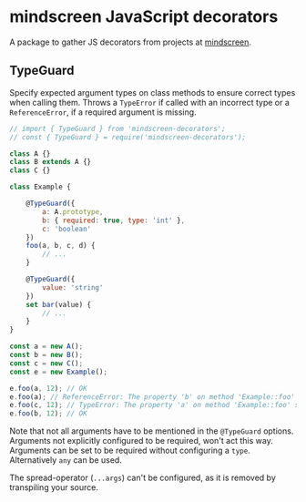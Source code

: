 # mindscreen JavaScript decorators
A package to gather JS decorators from projects at [mindscreen](https://mindscreen.de).

## TypeGuard
Specify expected argument types on class methods to ensure correct types when calling them. Throws a `TypeError` if called with an incorrect type or a `ReferenceError`, if a required argument is missing.
```js
// import { TypeGuard } from 'mindscreen-decorators';
// const { TypeGuard } = require('mindscreen-decorators');

class A {}
class B extends A {}
class C {}

class Example {

    @TypeGuard({
        a: A.prototype,
        b: { required: true, type: 'int' },
        c: 'boolean'
    })
    foo(a, b, c, d) {
        // ...
    }

    @TypeGuard({
        value: 'string'
    })
    set bar(value) {
        // ...
    }
}

const a = new A();
const b = new B();
const c = new C();
const e = new Example();

e.foo(a, 12); // OK
e.foo(a); // ReferenceError: The property 'b' on method 'Example::foo' is required and not set.
e.foo(c, 12); // TypeError: The property 'a' on method 'Example::foo' should be of type 'A', got C.
e.foo(b, 12); // OK
```
Note that not all arguments have to be mentioned in the `@TypeGuard` options. Arguments not explicitly configured to be required, won't act this way. Arguments can be set to be required without configuring a `type`. Alternatively `any` can be used.

The spread-operator (`...args`) can't be configured, as it is removed by transpiling your source.